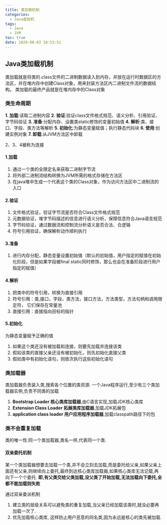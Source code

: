 ```yaml
---
title: 类加载机制
categories:
  - Java虚拟机
tags:
  - Java
  - JVM
toc: true
date: 2020-08-03 10:53:51
---
```


## Java类加载机制

类加载就是将类的.class文件的二进制数据读入到内存，并放在运行时数据区的方法区，并在堆内存中创建Class对象，用来封装方法区内二进制文件流的数据结构。
类加载的最终产品就是在堆内存中的Class对象

### 类生命周期

**1. 加载**:读取二进制内容
**2. 验证**:验证class文件格式规范、语义分析、引用验证、字节码验证
**3. 准备**:分配内存、设置类static修饰的变量初始值
**4. 解析**:类、接口、字段、类方法等解析
**5. 初始化**:为静态变量赋值；执行静态代码块
**6. 使用**:创建实例对象
**7. 卸载**:从JVM方法区中卸载

2、3、4被称为连接

#### 1.加载

1. 通过一个类的全限定名来获取二进制字节流
2. 将外部二进制流结构转换为JVM所需的格式存储在方法区
3. 在java堆中生成一个代表这个类的Class对象，作为访问方法区中二进制流的入口

#### 2.验证

1. 文件格式验证，验证字节流是否符合Class文件格式规范
2. 元数据验证，堆字节码描述的信息进行语义分析，保障信息符合Java语言规范
3. 字节码验证，通过数据流和控制流分析语义是否合法、合逻辑
4. 符号引用验证，确保解析动作顺利执行

#### 3.准备

1. 进行内存分配，静态变量设置初始值（默认的初始值，用户指定的赋值在初始化阶段，但是如果字段被final static同时修饰，那么也会在准备阶段进行用户指定的赋值）

#### 4.解析

1. 把类中的符号引用，转换为直接引用
2. 符号引用：类,接口，字段，类方法，接口方法，方法类型，方法句柄和调用限定符， 它们保存在常量池
3. 直接引用：直接指向目标的指针

#### 5.初始化

为静态变量赋予正确的值

1. 如果这个类还没有被加载和连接，则要先加载并连接该类
2. 假如该类的直接父亲还没有被初始化，则先初始化直接父类
3. 假如类中有初始化语句，则依次执行这些初始化语句

### 类加载器

类加载器负责装入类,搜索各个位置的类资源.
一个Java程序运行,至少有三个类加载器实例,负责不同类的加载

1. **Bootstrap Loader 核心类库加载器**,由C语言实现,加载JDK核心类库
2. **Extension Class Loader 拓展类库加载器**,加载JDK拓展包
3. **application class loader 用户应用程序加载器**,加载classpath路径下的包

### 类不会重复加载

类的唯一性:同一个类加载器,类名一样,代表同一个类.

#### 双亲委托机制

某一个类加载器想要去加载一个类,并不会立刻去加载,而是委托给父亲,如果父亲上面还有父亲,则继续向上委托,最终到达核心类库加载器,如果核心类库无法记载,再向下一个个委托.
**即,有父类交给父类加载,没父类了开始加载,无法加载向下委托,全都不能加载则失败**

通过双亲委派机制

1. 建立类的层级关系可以避免类的重复加载,当父亲已经加载该类时,就没必要再加载一次了.
2. 优先加载核心类库, 这样防止用户恶意的同名类,因为永远是核心的类先被加载.
